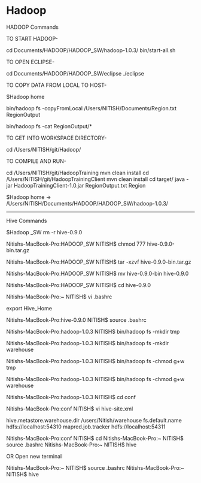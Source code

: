 # Hadoop

HADOOP Commands

TO START HADOOP-

cd Documents/HADOOP/HADOOP_SW/hadoop-1.0.3/
bin/start-all.sh

TO OPEN ECLIPSE-

cd Documents/HADOOP/HADOOP_SW/eclipse
./eclipse

TO COPY DATA FROM LOCAL TO HOST-

$Hadoop home

bin/hadoop fs -copyFromLocal /Users/NITISH/Documents/Region.txt RegionOutput

bin/hadoop fs -cat RegionOutput/*

TO GET INTO WORKSPACE DIRECTORY-

cd /Users/NITISH/git/Hadoop/

TO COMPILE AND RUN-

cd /Users/NITISH/git/HadoopTraining
mvn clean install
cd /Users/NITISH/git/HadoopTrainingClient
mvn clean install
cd target/
java -jar HadoopTrainingClient-1.0.jar RegionOutput.txt Region

$Hadoop home -> /Users/NITISH/Documents/HADOOP/HADOOP_SW/hadoop-1.0.3/

----------------------------------------------------------------------------------------------------------------------------


Hive Commands

$Hadoop _SW
rm -r hive-0.9.0

Nitishs-MacBook-Pro:HADOOP_SW NITISH$ chmod 777 hive-0.9.0-bin.tar.gz 

Nitishs-MacBook-Pro:HADOOP_SW NITISH$ tar -xzvf hive-0.9.0-bin.tar.gz
 
Nitishs-MacBook-Pro:HADOOP_SW NITISH$ mv hive-0.9.0-bin hive-0.9.0

Nitishs-MacBook-Pro:HADOOP_SW NITISH$ cd hive-0.9.0

Nitishs-MacBook-Pro:~ NITISH$ vi .bashrc

export Hive_Home

Nitishs-MacBook-Pro:hive-0.9.0 NITISH$ source .bashrc

Nitishs-MacBook-Pro:hadoop-1.0.3 NITISH$ bin/hadoop fs -mkdir tmp

Nitishs-MacBook-Pro:hadoop-1.0.3 NITISH$ bin/hadoop fs -mkdir warehouse
	
Nitishs-MacBook-Pro:hadoop-1.0.3 NITISH$ bin/hadoop fs -chmod g+w tmp

Nitishs-MacBook-Pro:hadoop-1.0.3 NITISH$ bin/hadoop fs -chmod g+w warehouse

Nitishs-MacBook-Pro:hadoop-1.0.3 NITISH$ cd conf

Nitishs-MacBook-Pro:conf NITISH$ vi hive-site.xml 

<?xml version="1.0"?>
<?xml-stylesheet type="text/xsl" href="configuration.xsl"?>
<configuration>

<property>
<name>hive.metastore.warehouse.dir</name>
<value>/users/Nitish/warehouse</value>
</property>

<property>
<name>fs.default.name</name>
<value>hdfs://localhost:54310</value>
</property>


<property>
<name>mapred.job.tracker</name>
<value>hdfs://localhost:54311</value>
</property>

</configuration>

Nitishs-MacBook-Pro:conf NITISH$ cd 
Nitishs-MacBook-Pro:~ NITISH$ source .bashrc
Nitishs-MacBook-Pro:~ NITISH$ hive

OR Open new terminal

Nitishs-MacBook-Pro:~ NITISH$ source .bashrc
Nitishs-MacBook-Pro:~ NITISH$ hive
